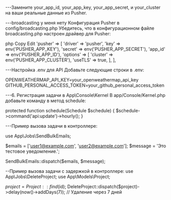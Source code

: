 ---Замените your_app_id, your_app_key, your_app_secret, и your_cluster на ваши реальные данные из Pusher.

---broadcasting у меня нету
Конфигурация Pusher в config/broadcasting.php
Убедитесь, что в конфигурационном файле broadcasting.php настроен драйвер для Pusher:

php
Copy
Edit
'pusher' => [
'driver' => 'pusher',
'key' => env('PUSHER_APP_KEY'),
'secret' => env('PUSHER_APP_SECRET'),
'app_id' => env('PUSHER_APP_ID'),
'options' => [
'cluster' => env('PUSHER_APP_CLUSTER'),
'useTLS' => true,
],
],

---Настройка .env для API
Добавьте следующие строки в .env:

OPENWEATHERMAP_API_KEY=your_openweathermap_api_key
GITHUB_PERSONAL_ACCESS_TOKEN=your_github_personal_access_token


---6. Регистрация задачи в App\Console\Kernel
   В app/Console/Kernel.php добавьте команду в метод schedule:

protected function schedule(Schedule $schedule)
{
$schedule->command('api:update')->hourly();
}


---Пример вызова задачи в контроллере:

use App\Jobs\SendBulkEmails;

$emails = ['user1@example.com', 'user2@example.com'];
$message = 'Это тестовое уведомление.';

SendBulkEmails::dispatch($emails, $message);

--Пример вызова задачи с задержкой в контроллере:
use App\Jobs\DeleteProject;
use App\Models\Project;

$project = Project::find($id);
DeleteProject::dispatch($project)->delay(now()->addDays(7)); // Удаление через 7 дней
